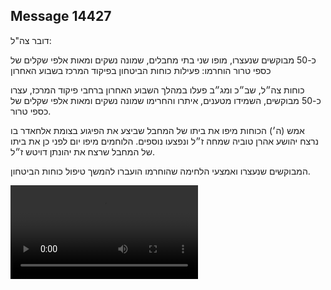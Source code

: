 ## Message 14427

דובר צה"ל:

כ-50 מבוקשים שנעצרו, מופו שני בתי מחבלים, שמונה נשקים ומאות אלפי שקלים של כספי טרור הוחרמו: פעילות כוחות הביטחון בפיקוד המרכז בשבוע האחרון

כוחות צה״ל, שב״כ ומג״ב פעלו במהלך השבוע האחרון ברחבי פיקוד המרכז, עצרו כ-50 מבוקשים, השמידו מטענים, איתרו והחרימו שמונה נשקים ומאות אלפי שקלים של כספי טרור.

אמש (ה׳) הכוחות מיפו את ביתו של המחבל שביצע את הפיגוע בצומת אלחאדר בו נרצח יהושע אהרן טוביה שמחה ז״ל ונפצעו נוספים. הלוחמים מיפו יום לפני כן את ביתו של המחבל שרצח את יהונתן דויטש ז״ל.

המבוקשים שנעצרו ואמצעי הלחימה שהוחרמו הועברו להמשך טיפול כוחות הביטחון.

![Video](https://data.iron-swords.co.il/2024/December/13/https://data.iron-swords.co.il/2024/December/13/14427/14427_media.mp4)
